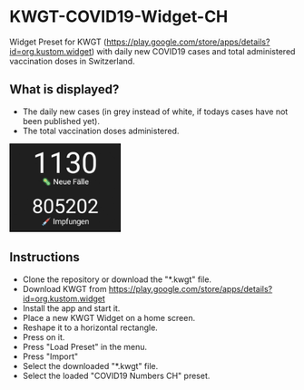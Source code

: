 # KWGT-COVID19-Widget-CH
Widget Preset for KWGT (https://play.google.com/store/apps/details?id=org.kustom.widget) with daily new COVID19 cases and total administered vaccination doses in Switzerland.

## What is displayed?
- The daily new cases (in grey instead of white, if todays cases have not been published yet).
- The total vaccination doses administered.
<img src="https://github.com/FAIKUE/KWGT-COVID19-Widget-CH/raw/master/Screenshot.jpg" width="196" height="156" />

## Instructions
- Clone the repository or download the "\*.kwgt" file.
- Download KWGT from https://play.google.com/store/apps/details?id=org.kustom.widget
- Install the app and start it.
- Place a new KWGT Widget on a home screen.
- Reshape it to a horizontal rectangle.
- Press on it.
- Press "Load Preset" in the menu.
- Press "Import"
- Select the downloaded "\*.kwgt" file.
- Select the loaded "COVID19 Numbers CH" preset.

